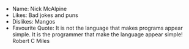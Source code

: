 - Name: Nick McAlpine
- Likes: Bad jokes and puns
- Dislikes: Mangos
- Favourite Quote: It is not the language that makes programs appear simple. It is the programmer that make the language appear simple! Robert C Miles
